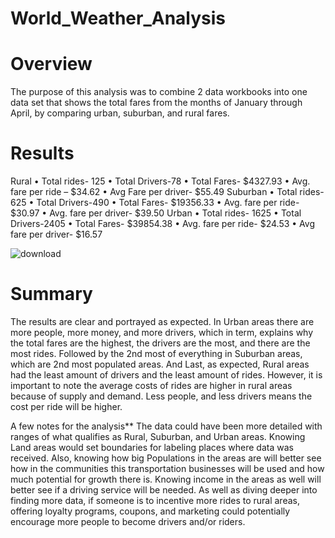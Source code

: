 # World_Weather_Analysis

# Overview
The purpose of this analysis was to combine 2 data workbooks into one data set that shows the total fares from the months of January through April, by comparing urban, suburban, and rural fares. 

# Results

Rural
•	Total rides- 125
•	Total Drivers-78
•	Total Fares- $4327.93
•	Avg. fare per ride – $34.62
•	Avg Fare per driver- $55.49
Suburban
•	Total rides- 625
•	Total Drivers-490
•	Total Fares- $19356.33
•	Avg. fare per ride- $30.97
•	Avg. fare per driver- $39.50
Urban
•	Total rides- 1625
•	Total Drivers-2405
•	Total Fares- $39854.38
•	Avg. fare per ride- $24.53
•	Avg fare per driver- $16.57


![download](https://user-images.githubusercontent.com/86068655/143804221-0f65146d-23c5-471f-b947-2580bbbb579b.png)

# Summary
The results are clear and portrayed as expected. In Urban areas there are more people, more money, and more drivers, which in term, explains why the total fares are the highest, the drivers are the most, and there are the most rides. Followed by the 2nd most of everything in Suburban areas, which are 2nd most populated areas. And Last, as expected, Rural areas had the least amount of drivers and the least amount of rides. However, it is important to note the average costs of rides are higher in rural areas because of supply and demand. Less people, and less drivers means the cost per ride will be higher. 

A few notes for the analysis**
The data could have been more detailed with ranges of what qualifies as Rural, Suburban, and Urban areas. Knowing Land areas would set boundaries for labeling places where data was received. Also, knowing how big Populations in the areas are will better see how in the communities this transportation businesses will be used and how much potential for growth there is. Knowing income in the areas as well will better see if a driving service will be needed.  As well as diving deeper into finding more data, if someone is to incentive more rides to rural areas, offering loyalty programs, coupons, and marketing could potentially encourage more people to become drivers and/or riders.

